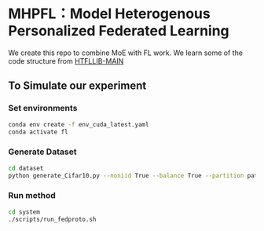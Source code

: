 # MHPFL：Model Heterogenous Personalized Federated Learning
We create this repo to combine MoE with FL work. We learn some of the code structure from [HTFLLIB-MAIN](https://github.com/TsingZ0/HtFLlib)

## To Simulate our experiment
### Set environments

```bash
conda env create -f env_cuda_latest.yaml
conda activate fl
```

### Generate Dataset

```bash
cd dataset
python generate_Cifar10.py --noniid True --balance True --partition path --num_clients 10 #partition should be pat/dir
```

### Run method
```bash
cd system
./scripts/run_fedproto.sh
```
